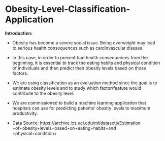 # Obesity-Level-Classification-Application

**Introduction:**

* Obesity has become a severe social issue. Being overweight may lead to serious health consequences such as cardiovascular disease

* In this case, in order to prevent bad health consequences from the beginning, it is essential to track the eating habits and physical condition of individuals and then predict their obesity levels based on those factors.

* We are using classification as an evaluation method since the goal is to estimate obesity levels and to study which factor/feature would contribute to the obesity level.

* We are commissioned to build a machine learning application that hospitals can use for predicting patients’ obesity levels to maximum productivity.

* Data Source: https://archive.ics.uci.edu/ml/datasets/Estimation +of+obesity+levels+based+on+eating+habits+and +physical+condition+
